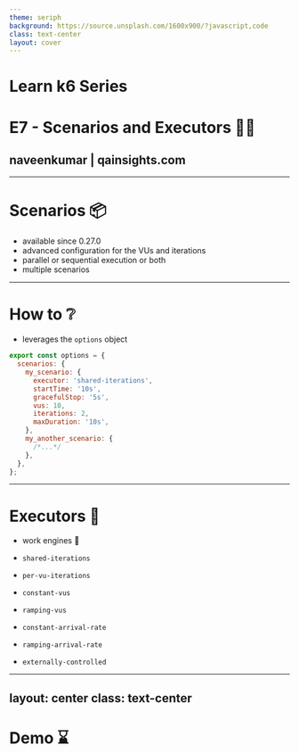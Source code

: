 ```yaml
---
theme: seriph
background: https://source.unsplash.com/1600x900/?javascript,code
class: text-center
layout: cover
---
```


# Learn k6 Series

# E7 - Scenarios and Executors 🏃‍♀️

## naveenkumar | qainsights.com

---

# Scenarios 📦


- available since 0.27.0
- advanced configuration for the VUs and iterations
- parallel or sequential execution or both
- multiple scenarios

---

# How to ❔

- leverages the `options` object

```javascript
export const options = {
  scenarios: {
    my_scenario: {
      executor: 'shared-iterations',
      startTime: '10s',
      gracefulStop: '5s',
      vus: 10,
      iterations: 2,
      maxDuration: '10s',
    },
    my_another_scenario: {
      /*...*/
    },
  },
};
```
---

# Executors 🚀

- work engines 🏇

- `shared-iterations`
- `per-vu-iterations`
- `constant-vus`
- `ramping-vus`
- `constant-arrival-rate`
- `ramping-arrival-rate`
- `externally-controlled`


---
layout: center
class: text-center
---

# 

# Demo ⌛ 
